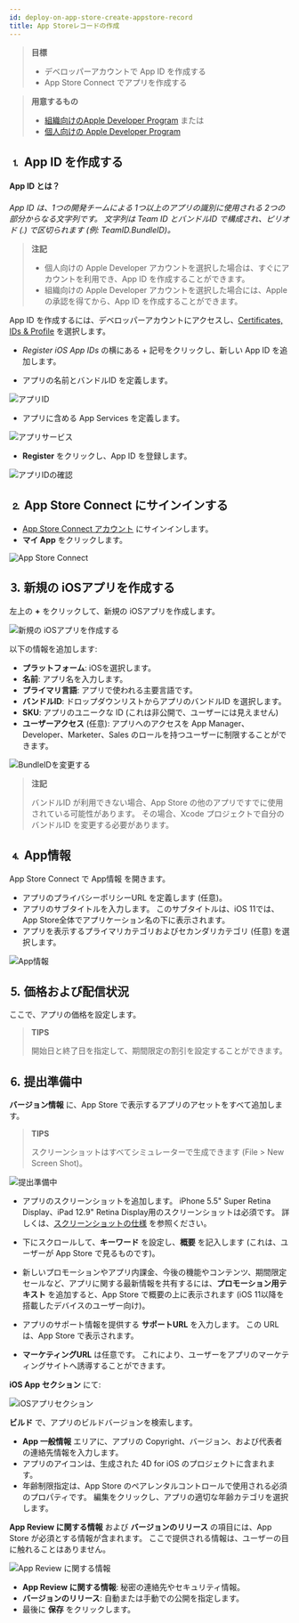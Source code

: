 ```yaml
---
id: deploy-on-app-store-create-appstore-record
title: App Storeレコードの作成
---
```


> **目標**
> 
> * デベロッパーアカウントで App ID を作成する
> * App Store Connect でアプリを作成する

> **用意するもの**
> 
> * [組織向けのApple Developer Program](../tutorials/developer-program/register-apple-developer-program-organization) または
> * [個人向けの Apple Developer Program](../tutorials/developer-program/register-apple-developer-program-individual)


## ⒈ App ID を作成する

#### App ID とは？

*App ID は、1つの開発チームによる 1つ以上のアプリの識別に使用される 2つの部分からなる文字列です。 文字列は Team ID とバンドルID で構成され、ピリオド (.) で区切られます (例: TeamID.BundleID)。*

> **注記**
> 
> * 個人向けの Apple Developer アカウントを選択した場合は、すぐにアカウントを利用でき、App ID を作成することができます。
> * 組織向けの Apple Developer アカウントを選択した場合には、Apple の承認を得てから、App ID を作成することができます。

App ID を作成するには、デベロッパーアカウントにアクセスし、[Certificates, IDs & Profile](https://developer.apple.com/account/ios/identifier/bundle) を選択します。

* *Register iOS App IDs* の横にある + 記号をクリックし、新しい App ID を追加します。

* アプリの名前とバンドルID を定義します。

![アプリID](img/Developer-account-App-ID.png)

* アプリに含める App Services を定義します。

![アプリサービス](img/App-Services-to-include.png)

* **Register** をクリックし、App ID を登録します。

![アプリIDの確認](img/Confirm-App-ID.png)

## ⒉ App Store Connect にサインインする

* [App Store Connect アカウント](https://appstoreconnect.apple.com) にサインインします。
* **マイ App** をクリックします。

![App Store Connect](img/App-Store-Connect-home-page.png)

## ⒊ 新規の iOSアプリを作成する

左上の **+** をクリックして、新規の iOSアプリを作成します。

![新規の iOSアプリを作成する](img/Create-new-iOS-App.png)

以下の情報を追加します:

* **プラットフォーム**: iOSを選択します。
* **名前**: アプリ名を入力します。
* **プライマリ言語**: アプリで使われる主要言語です。
* **バンドルID**: ドロップダウンリストからアプリのバンドルID を選択します。
* **SKU**: アプリのユニークな ID (これは非公開で、ユーザーには見えません)
* **ユーザーアクセス** (任意): アプリへのアクセスを App Manager、Developer、Marketer、Sales のロールを持つユーザーに制限することができます。

![BundleIDを変更する](img/Change-BundleID-Xcode-Project.png)

> **注記**
> 
> バンドルID が利用できない場合、App Store の他のアプリですでに使用されている可能性があります。 その場合、Xcode プロジェクトで自分のバンドルID を変更する必要があります。

## ⒋ App情報

App Store Connect で App情報 を開きます。

* アプリのプライバシーポリシーURL を定義します (任意)。
* アプリのサブタイトルを入力します。 このサブタイトルは、iOS 11では、App Store全体でアプリケーション名の下に表示されます。
* アプリを表示するプライマリカテゴリおよびセカンダリカテゴリ (任意) を選択します。

![App情報](img/App-Store-Connect-app-information.png)

## ⒌ 価格および配信状況

ここで、アプリの価格を設定します。

> **TIPS**
> 
> 開始日と終了日を指定して、期間限定の割引を設定することができます。

## ⒍ 提出準備中

**バージョン情報** に、App Store で表示するアプリのアセットをすべて追加します。

> **TIPS**
> 
> スクリーンショットはすべてシミュレーターで生成できます (File > New Screen Shot)。

![提出準備中](img/Prepare-for-submission-screenshot-description.png)

* アプリのスクリーンショットを追加します。 iPhone 5.5" Super Retina Display、iPad 12.9" Retina Display用のスクリーンショットは必須です。 詳しくは、[スクリーンショットの仕様](https://help.apple.com/app-store-connect/#/devd274dd925) を参照ください。

* 下にスクロールして、**キーワード** を設定し、**概要** を記入します (これは、ユーザーが App Store で見るものです)。
* 新しいプロモーションやアプリ内課金、今後の機能やコンテンツ、期間限定セールなど、アプリに関する最新情報を共有するには、**プロモーション用テキスト** を追加すると、App Store で概要の上に表示されます (iOS 11以降を搭載したデバイスのユーザー向け)。
* アプリのサポート情報を提供する **サポートURL** を入力します。 この URL は、App Store で表示されます。
* **マーケティングURL** は任意です。 これにより、ユーザーをアプリのマーケティングサイトへ誘導することができます。

**iOS App セクション** にて:

![iOSアプリセクション](img/Prepare-for-submission-build-icon.png)

**ビルド** で、アプリのビルドバージョンを検索します。

* **App 一般情報** エリアに、アプリの Copyright、バージョン、および代表者の連絡先情報を入力します。
* アプリのアイコンは、生成された 4D for iOS のプロジェクトに含まれます。
* 年齢制限指定は、App Store のペアレンタルコントロールで使用される必須のプロパティです。 編集をクリックし、アプリの適切な年齢カテゴリを選択します。

**App Review に関する情報** および **バージョンのリリース** の項目には、App Store が必須とする情報が含まれます。 ここで提供される情報は、ユーザーの目に触れることはありません。

![App Review に関する情報](img/Prepare-for-submission-review-information.png)

* **App Review に関する情報**: 秘密の連絡先やセキュリティ情報。
* **バージョンのリリース**: 自動または手動での公開を指定します。
* 最後に **保存** をクリックします。
